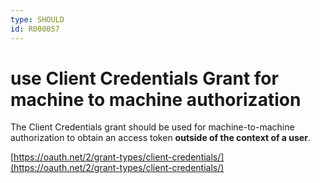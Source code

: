 ```yaml
---
type: SHOULD
id: R000057
---
```


# use Client Credentials Grant for machine to machine authorization

The Client Credentials grant should be used for machine-to-machine authorization to obtain an access token **outside of the context of a user**.

[https://oauth.net/2/grant-types/client-credentials/](https://oauth.net/2/grant-types/client-credentials/)

